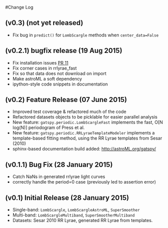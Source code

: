 #Change Log

## (v0.3) (not yet released)

- Fix bug in ``predict()`` for ``LombScargle`` methods when ``center_data=False``

## (v0.2.1) bugfix release (19 Aug 2015)

- Fix installation issues [PR 11](https://github.com/astroML/gatspy/pull/11)
- Fix corner cases in rrlyrae_fast
- Fix so that data does not download on import
- Make astroML a soft dependency
- ipython-style code snippets in documentation

## (v0.2) Feature Release (07 June 2015)

- Improved test coverage & refactored much of the code
- Refactored datasets objects to be picklable for easier parallel analysis
- New feature: ``gatspy.periodic.LombScargleFast`` implements the fast,
  O[N log(N)] periodogram of Press et al.
- New feature: ``gatspy.periodic.RRLyraeTemplateModeler`` implements a
  template-based fitting method, using the RR Lyrae templates from Sesar (2010)
- sphinx-based documentation build added: http://astroML.org/gatspy/

## (v0.1.1) Bug Fix (28 January 2015)

- Catch NaNs in generated rrlyrae light curves
- correctly handle the period=0 case (previously led to assertion error)

## (v0.1) Initial Release (28 January 2015)

- Single-band: ``LombScargle``, ``LombScargleAstroML``, ``SuperSmoother``
- Multi-band: ``LombScargleMultiband``, ``SuperSmootherMultiband``
- Datasets: Sesar 2010 RR Lyrae, generated RR Lyrae from templates.
